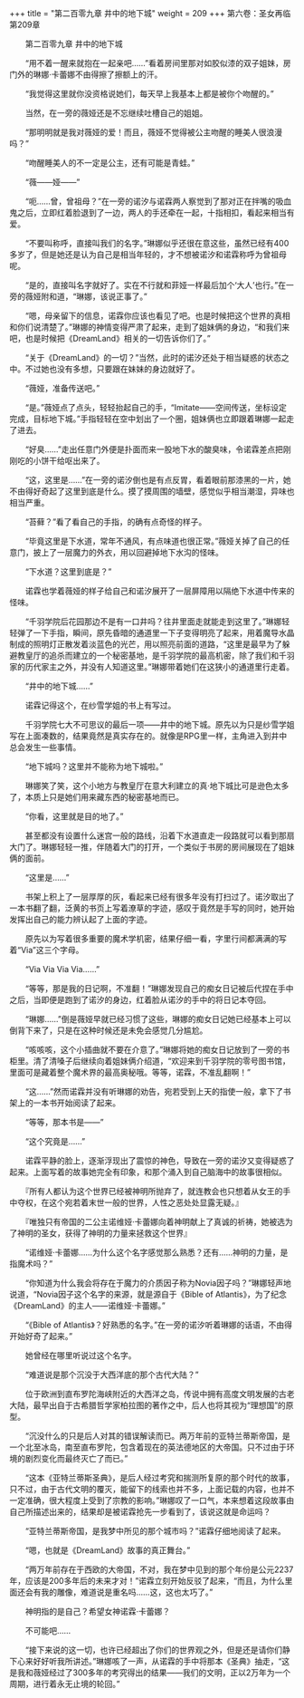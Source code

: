 +++
title = "第二百零九章 井中的地下城"
weight = 209
+++
第六卷：圣女再临 第209章

　　第二百零九章 井中的地下城

　　“用不着一醒来就抱在一起亲吧……”看着房间里那对如胶似漆的双子姐妹，房门外的琳娜·卡蕾娜不由得擦了擦额上的汗。

　　“我觉得这里就你没资格说她们，每天早上我基本上都是被你个吻醒的。”

　　当然，在一旁的薇娅还是不忘继续吐槽自己的姐姐。

　　“那明明就是我对薇娅的爱！而且，薇娅不觉得被公主吻醒的睡美人很浪漫吗？”

　　“吻醒睡美人的不一定是公主，还有可能是青蛙。”

　　“薇——娅——”

　　“呃……曾，曾祖母？”在一旁的诺汐与诺霖两人察觉到了那对正在拌嘴的吸血鬼之后，立即红着脸退到了一边，两人的手还牵在一起，十指相扣，看起来相当有爱。

　　“不要叫称呼，直接叫我们的名字。”琳娜似乎还很在意这些，虽然已经有400多岁了，但是她还是认为自己是相当年轻的，才不想被诺汐和诺霖称呼为曾祖母呢。

　　“是的，直接叫名字就好了。实在不行就和菲娅一样最后加个‘大人’也行。”在一旁的薇娅附和道，“琳娜，该说正事了。”

　　“嗯，母亲留下的信息，诺霖你应该也看见了吧。也是时候把这个世界的真相和你们说清楚了。”琳娜的神情变得严肃了起来，走到了姐妹俩的身边，“和我们来吧，也是时候把《DreamLand》相关的一切告诉你们了。”

　　“关于《DreamLand》的一切？”当然，此时的诺汐还处于相当疑惑的状态之中。不过她也没有多想，只要跟在妹妹的身边就好了。

　　“薇娅，准备传送吧。”

　　“是。”薇娅点了点头，轻轻抬起自己的手，“Imitate——空间传送，坐标设定完成，目标地下城。”手指轻轻在空中划出了一个圈，姐妹俩也立即跟着琳娜一起走了进去。

　　“好臭……”走出任意门外便是扑面而来一股地下水的酸臭味，令诺霖差点把刚刚吃的小饼干给呕出来了。

　　“这，这里是……”在一旁的诺汐倒也是有点反胃，看着眼前那漆黑的一片，她不由得好奇起了这里到底是什么。摸了摸周围的墙壁，感觉似乎相当潮湿，异味也相当严重。

　　“苔藓？”看了看自己的手指，的确有点奇怪的样子。

　　“毕竟这里是下水道，常年不通风，有点味道也很正常。”薇娅关掉了自己的任意门，披上了一层魔力的外衣，用以回避掉地下水沟的怪味。

　　“下水道？这里到底是？”

　　诺霖也学着薇娅的样子给自己和诺汐展开了一层屏障用以隔绝下水道中传来的怪味。

　　“千羽学院后花园那边不是有一口井吗？往井里面走就能走到这里了。”琳娜轻轻弹了一下手指，瞬间，原先昏暗的通道里一下子变得明亮了起来，用着魔导水晶制成的照明灯正散发着淡蓝色的光芒，用以照亮前面的道路，“这里是最早为了躲避教皇厅的追杀而建立的一个秘密基地，是千羽学院的最高机密，除了我们和千羽家的历代家主之外，并没有人知道这里。”琳娜带着她们在这狭小的通道里行走着。

　　“井中的地下城……”

　　诺霖记得这个，在纱雪学姐的书上有写过。

　　千羽学院七大不可思议的最后一项——井中的地下城。原先以为只是纱雪学姐写在上面凑数的，结果竟然是真实存在的。就像是RPG里一样，主角进入到井中总会发生一些事情。

　　“地下城吗？这里并不能称为地下城啦。”

　　琳娜笑了笑，这个小地方与教皇厅在意大利建立的真·地下城比可是逊色太多了，本质上只是她们用来藏东西的秘密基地而已。

　　“你看，这里就是目的地了。”

　　甚至都没有设置什么迷宫一般的路线，沿着下水道直走一段路就可以看到那扇大门了。琳娜轻轻一推，伴随着大门的打开，一个类似于书房的房间展现在了姐妹俩的面前。

　　“这里是……”

　　书架上积上了一层厚厚的灰，看起来已经有很多年没有打扫过了。诺汐取出了一本书翻了翻，泛黄的书页上写着潦草的字迹，感叹于竟然是手写的同时，她开始发挥出自己的能力辨认起了上面的字迹。

　　原先以为写着很多重要的魔术学机密，结果仔细一看，字里行间都满满的写着“Via”这三个字母。

　　“Via Via Via Via……”

　　“等等，那是我的日记啊，不准翻！”琳娜发现自己的痴女日记被后代捏在手中之后，当即便是跑到了诺汐的身边，红着脸从诺汐的手中的将日记本夺回。

　　“琳娜……”倒是薇娅早就已经习惯了这些，琳娜的痴女日记她已经基本上可以倒背下来了，只是在这种时候还是未免会感觉几分尴尬。

　　“咳咳咳，这个小插曲就不要在介意了。”琳娜将她的痴女日记放到了一旁的书柜里。清了清嗓子后继续向着姐妹俩介绍道，“欢迎来到千羽学院的零号图书馆，里面可是藏着整个魔术界的最高奥秘哦。等等，诺霖，不准乱翻啊！”

　　“这……”然而诺霖并没有听琳娜的劝告，宛若受到上天的指使一般，拿下了书架上的一本书开始阅读了起来。

　　“等等，那本书是——”

　　“这个究竟是……”

　　诺霖平静的脸上，逐渐浮现出了震惊的神色，导致在一旁的诺汐又变得疑惑了起来。上面写着的故事她完全有印象，和那个涌入到自己脑海中的故事很相似。

　　『所有人都认为这个世界已经被神明所抛弃了，就连教会也只想着从女王的手中夺权，在这个宛若着末世一般的世界，人性之恶处处显露无疑。』

　　『唯独只有帝国的二公主诺维娅·卡蕾娜向着神明献上了真诚的祈祷，她被选为了神明的圣女，获得了神明的力量来拯救这个世界』

　　“诺维娅·卡蕾娜……为什么这个名字感觉那么熟悉？还有……神明的力量，是指魔术吗？”

　　“你知道为什么我会将存在于魔力的介质因子称为Novia因子吗？”琳娜轻声地说道，“Novia因子这个名字的来源，就是源自于《Bible of Atlantis》，为了纪念《DreamLand》的主人——诺维娅·卡蕾娜。”

　　“《Bible of Atlantis》？好熟悉的名字。”在一旁的诺汐听着琳娜的话语，不由得开始好奇了起来。”

　　她曾经在哪里听说过这个名字。

　　“难道说是那个沉没于大西洋底的那个古代大陆？”

　　位于欧洲到直布罗陀海峡附近的大西洋之岛，传说中拥有高度文明发展的古老大陆，最早出自于古希腊哲学家柏拉图的著作之中，后人也将其视为“理想国”的原型。

　　“沉没什么的只是后人对其的错误解读而已。两万年前的亚特兰蒂斯帝国，是一个北至冰岛，南至直布罗陀，包含着现在的英法德地区的大帝国。只不过由于环境的剧烈变化而最终灭亡了而已。”

　　“这本《亚特兰蒂斯圣典》，是后人经过考究和揣测所复原的那个时代的故事，只不过，由于古代文明的覆灭，能留下的线索也并不多，上面记载的内容，也并不一定准确，很大程度上受到了宗教的影响。”琳娜叹了一口气，本来想着这段故事由自己所描述出来的，结果却是被诺霖抢先一步看到了，该说这就是命运吗？

　　“亚特兰蒂斯帝国，是我梦中所见的那个城市吗？”诺霖仔细地阅读了起来。

　　“嗯，也就是《DreamLand》故事的真正舞台。”

　　“两万年前存在于西欧的大帝国，不对，我在梦中见到的那个年份是公元2237年，应该是200多年后的未来才对！”诺霖立刻开始反驳了起来，“而且，为什么里面还会有我的雕像，难道说是重名吗……这，这也太巧了。”

　　神明指的是自己？希望女神诺霖·卡蕾娜？

　　不可能吧……

　　“接下来说的这一切，也许已经超出了你们的世界观之外，但是还是请你们静下心来好好听我所讲述。”琳娜咳了一声，从诺霖的手中将那本《圣典》抽走，“这是我和薇娅经过了300多年的考究得出的结果——我们的文明，正以2万年为一个周期，进行着永无止境的轮回。”

　　

　　


